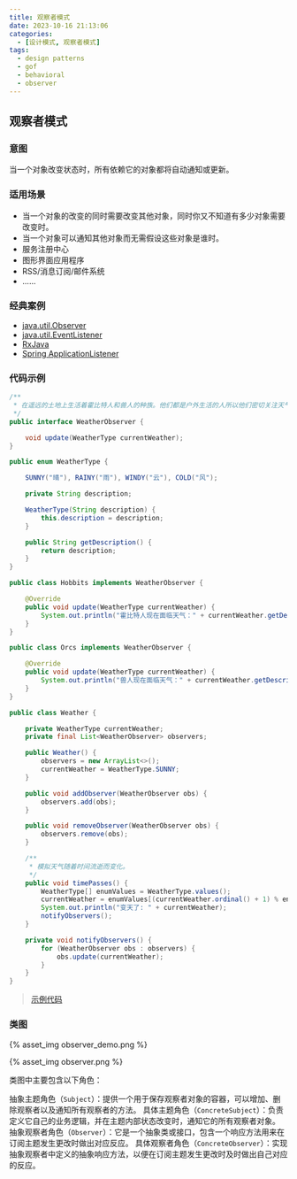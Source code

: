 ```yaml
---
title: 观察者模式
date: 2023-10-16 21:13:06
categories:
  - [设计模式, 观察者模式]
tags:
  - design patterns
  - gof
  - behavioral
  - observer
---
```


## 观察者模式

### 意图

当一个对象改变状态时，所有依赖它的对象都将自动通知或更新。

### 适用场景

- 当一个对象的改变的同时需要改变其他对象，同时你又不知道有多少对象需要改变时。
- 当一个对象可以通知其他对象而无需假设这些对象是谁时。
- 服务注册中心
- 图形界面应用程序
- RSS/消息订阅/邮件系统
- ......

<!-- more -->

### 经典案例

- [java.util.Observer](http://docs.oracle.com/javase/8/docs/api/java/util/Observer.html)
- [java.util.EventListener](http://docs.oracle.com/javase/8/docs/api/java/util/EventListener.html)
- [RxJava](https://github.com/ReactiveX/RxJava)
- [Spring ApplicationListener](https://docs.spring.io/spring-framework/docs/5.3.29/javadoc-api/org/springframework/context/ApplicationListener.html)

### 代码示例

```java
/**
 * 在遥远的土地上生活着霍比特人和兽人的种族。他们都是户外生活的人所以他们密切关注天气的变化。
 */
public interface WeatherObserver {

    void update(WeatherType currentWeather);
}

public enum WeatherType {

    SUNNY("晴"), RAINY("雨"), WINDY("云"), COLD("风");

    private String description;

    WeatherType(String description) {
        this.description = description;
    }

    public String getDescription() {
        return description;
    }
}

public class Hobbits implements WeatherObserver {

    @Override
    public void update(WeatherType currentWeather) {
        System.out.println("霍比特人现在面临天气：" + currentWeather.getDescription());
    }
}

public class Orcs implements WeatherObserver {

    @Override
    public void update(WeatherType currentWeather) {
        System.out.println("兽人现在面临天气：" + currentWeather.getDescription());
    }
}

public class Weather {

    private WeatherType currentWeather;
    private final List<WeatherObserver> observers;

    public Weather() {
        observers = new ArrayList<>();
        currentWeather = WeatherType.SUNNY;
    }

    public void addObserver(WeatherObserver obs) {
        observers.add(obs);
    }

    public void removeObserver(WeatherObserver obs) {
        observers.remove(obs);
    }

    /**
     * 模拟天气随着时间流逝而变化。
     */
    public void timePasses() {
        WeatherType[] enumValues = WeatherType.values();
        currentWeather = enumValues[(currentWeather.ordinal() + 1) % enumValues.length];
        System.out.println("变天了: " + currentWeather);
        notifyObservers();
    }

    private void notifyObservers() {
        for (WeatherObserver obs : observers) {
            obs.update(currentWeather);
        }
    }
}
```

> [示例代码]()

### 类图

{% asset_img observer_demo.png %}

{% asset_img observer.png %}

类图中主要包含以下角色：

抽象主题角色（`Subject`）：提供一个用于保存观察者对象的容器，可以增加、删除观察者以及通知所有观察者的方法。
具体主题角色（`ConcreteSubject`）：负责定义它自己的业务逻辑，并在主题内部状态改变时，通知它的所有观察者对象。
抽象观察者角色（`Observer`）：它是一个抽象类或接口，包含一个响应方法用来在订阅主题发生更改时做出对应反应。
具体观察者角色（`ConcreteObserver`）：实现抽象观察者中定义的抽象响应方法，以便在订阅主题发生更改时及时做出自己对应的反应。
